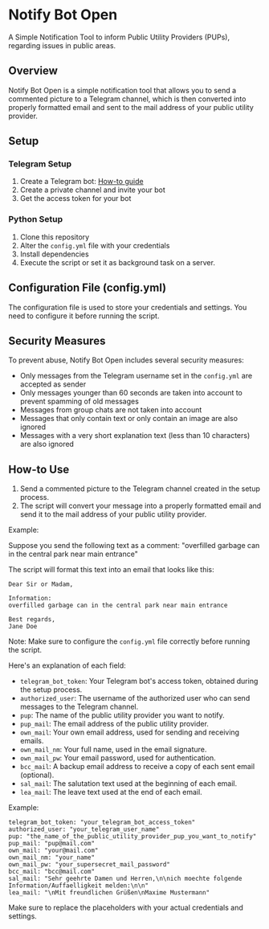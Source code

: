 # Notify Bot Open
A Simple Notification Tool to inform Public Utility Providers (PUPs), regarding issues in public areas.

## Overview
Notify Bot Open is a simple notification tool that allows you to send a commented picture to a Telegram channel, which is then converted into properly formatted email and sent to the mail address of your public utility provider.

## Setup

### Telegram Setup

1. Create a Telegram bot: [How-to guide](https://sarafian.github.io/low-code/2020/03/24/create-private-telegram-chatbot.html)
2. Create a private channel and invite your bot
3. Get the access token for your bot

### Python Setup

1. Clone this repository
2. Alter the `config.yml` file with your credentials
3. Install dependencies
4. Execute the script or set it as background task on a server.

## Configuration File (config.yml)

The configuration file is used to store your credentials and settings. You need to configure it before running the script.

## Security Measures

To prevent abuse, Notify Bot Open includes several security measures:

* Only messages from the Telegram username set in the `config.yml` are accepted as sender
* Only messages younger than 60 seconds are taken into account to prevent spamming of old messages
* Messages from group chats are not taken into account
* Messages that only contain text or only contain an image are also ignored
* Messages with a very short explanation text (less than 10 characters) are also ignored

## How-to Use

1. Send a commented picture to the Telegram channel created in the setup process.
2. The script will convert your message into a properly formatted email and send it to the mail address of your public utility provider.


Example:

Suppose you send the following text as a comment: "overfilled garbage can in the central park near main entrance"

The script will format this text into an email that looks like this:
```
Dear Sir or Madam,

Information:
overfilled garbage can in the central park near main entrance

Best regards,
Jane Doe
```

Note: Make sure to configure the `config.yml` file correctly before running the script.


Here's an explanation of each field:

* `telegram_bot_token`: Your Telegram bot's access token, obtained during the setup process.
* `authorized_user`: The username of the authorized user who can send messages to the Telegram channel.
* `pup`: The name of the public utility provider you want to notify.
* `pup_mail`: The email address of the public utility provider.
* `own_mail`: Your own email address, used for sending and receiving emails.
* `own_mail_nm`: Your full name, used in the email signature.
* `own_mail_pw`: Your email password, used for authentication.
* `bcc_mail`: A backup email address to receive a copy of each sent email (optional).
* `sal_mail`: The salutation text used at the beginning of each email.
* `lea_mail`: The leave text used at the end of each email.

Example:
```
telegram_bot_token: "your_telegram_bot_access_token"
authorized_user: "your_telegram_user_name"
pup: "the_name_of_the_public_utility_provider_pup_you_want_to_notify"
pup_mail: "pup@mail.com"
own_mail: "your@mail.com"
own_mail_nm: "your_name"
own_mail_pw: "your_supersecret_mail_password"
bcc_mail: "bcc@mail.com"
sal_mail: "Sehr geehrte Damen und Herren,\n\nich moechte folgende Information/Auffaelligkeit melden:\n\n"
lea_mail: "\nMit freundlichen Grüßen\nMaxime Mustermann"
```
Make sure to replace the placeholders with your actual credentials and settings.